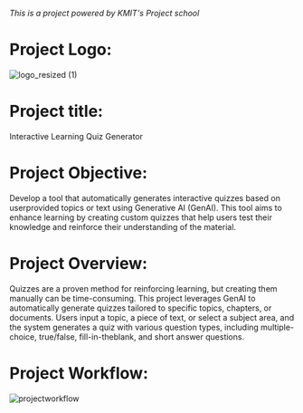*This is a project powered by KMIT's Project school*
# Project Logo:
![logo_resized (1)](https://github.com/user-attachments/assets/fa0f117f-2474-41bc-b67f-6c8579d1a0cc)

# Project title: 
Interactive Learning Quiz Generator

# Project Objective:
Develop a tool that automatically generates interactive quizzes based on userprovided topics or text using Generative AI (GenAI). This tool aims to enhance
learning by creating custom quizzes that help users test their knowledge and
reinforce their understanding of the material.

# Project Overview:
Quizzes are a proven method for reinforcing learning, but creating them
manually can be time-consuming. This project leverages GenAI to automatically
generate quizzes tailored to specific topics, chapters, or documents. Users input
a topic, a piece of text, or select a subject area, and the system generates a
quiz with various question types, including multiple-choice, true/false, fill-in-theblank, and short answer questions.

# Project Workflow:
![projectworkflow](https://github.com/user-attachments/assets/c4dca94a-9e6d-457f-8568-5ed6cced074d)



